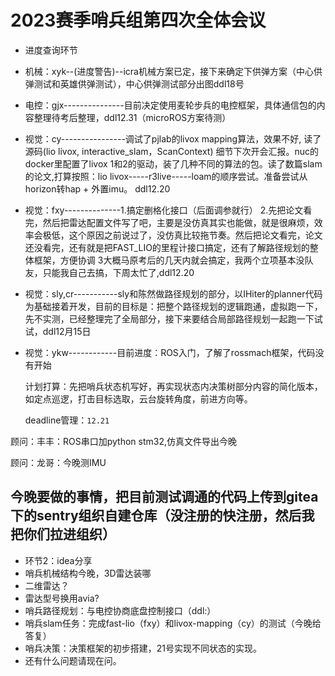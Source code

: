 # 2023赛季哨兵组第四次全体会议

+ 进度查询环节

+ 机械：xyk--(进度警告)--icra机械方案已定，接下来确定下供弹方案（中心供弹测试和英雄供弹测试），中心供弹测试部分出图ddl18号

+ 电控：gjx---------------目前决定使用麦轮步兵的电控框架，具体通信包的内容整理待考后整理，ddl12.31（microROS方案待测）

+ 视觉：cy----------------调试了pjlab的livox mapping算法，效果不好, 读了源码(lio livox, interactive_slam，ScanContext) 细节下次开会汇报。nuc的docker里配置了livox 1和2的驱动，装了几种不同的算法的包。读了数篇slam的论文,打算按照：lio livox-----r3live-----loam的顺序尝试。准备尝试从horizon转hap + 外置imu。 ddl12.20

+ 视觉：fxy--------------1.搞定删格化接口（后面调参就行）
  2.先把论文看完，然后把雷达配置文件写了吧，主要是没仿真其实也能做，就是很麻烦，效率会极低，这个原因之前说过了，没仿真比较拖节奏。然后把论文看完，论文还没看完，还有就是把FAST_LIO的里程计接口搞定，还有了解路径规划的整体框架，方便协调 
  3大概马原考后的几天内就会搞定，我两个立项基本没队友，只能我自己去搞，下周太忙了,ddl12.20

+ 视觉：sly,cr-----------sly和陈然做路径规划的部分，以IHiter的planner代码为基础接着开发，目前的目标是：把整个路径规划的逻辑跑通，虚拟跑一下，先不实测，已经整理完了全局部分，接下来要结合局部路径规划一起跑一下试试，ddl12月15日

+ 视觉：ykw------------目前进度：ROS入门，了解了rossmach框架，代码没有开始

  计划打算：先把哨兵状态机写好，再实现状态内决策树部分内容的简化版本，如定点巡逻，打击目标选取，云台旋转角度，前进方向等。

  deadline管理：`12.21`

顾问：丰丰：ROS串口加python stm32,仿真文件导出今晚

顾问：龙哥：今晚测IMU

## 今晚要做的事情，把目前测试调通的代码上传到gitea下的sentry组织自建仓库（没注册的快注册，然后我把你们拉进组织）

+ 环节2：idea分享
+ 哨兵机械结构今晚，3D雷达装哪
+ 二维雷达？
+ 雷达型号换用avia?
+ 哨兵路径规划：与电控协商底盘控制接口（ddl:）
+ 哨兵slam任务：完成fast-lio（fxy）和livox-mapping（cy）的测试（今晚给答复）
+ 哨兵决策：决策框架的初步搭建，21号实现不同状态的实现。
+ 还有什么问题请现在问。